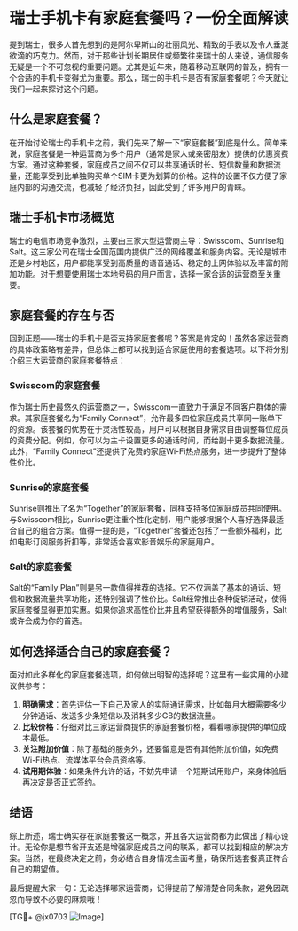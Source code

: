 # 瑞士手机卡有家庭套餐吗？一份全面解读

提到瑞士，很多人首先想到的是阿尔卑斯山的壮丽风光、精致的手表以及令人垂涎欲滴的巧克力。然而，对于那些计划长期居住或频繁往来瑞士的人来说，通信服务无疑是一个不可忽视的重要问题。尤其是近年来，随着移动互联网的普及，拥有一个合适的手机卡变得尤为重要。那么，瑞士的手机卡是否有家庭套餐呢？今天就让我们一起来探讨这个问题。

## 什么是家庭套餐？

在开始讨论瑞士的手机卡之前，我们先来了解一下“家庭套餐”到底是什么。简单来说，家庭套餐是一种运营商为多个用户（通常是家人或亲密朋友）提供的优惠资费方案。通过这种套餐，家庭成员之间不仅可以共享通话时长、短信数量和数据流量，还能享受到比单独购买单个SIM卡更为划算的价格。这样的设置不仅方便了家庭内部的沟通交流，也减轻了经济负担，因此受到了许多用户的青睐。

## 瑞士手机卡市场概览

瑞士的电信市场竞争激烈，主要由三家大型运营商主导：Swisscom、Sunrise和Salt。这三家公司在瑞士全国范围内提供广泛的网络覆盖和服务内容。无论是城市还是乡村地区，用户都能享受到高质量的语音通话、稳定的上网体验以及丰富的附加功能。对于想要使用瑞士本地号码的用户而言，选择一家合适的运营商至关重要。

## 家庭套餐的存在与否

回到正题——瑞士的手机卡是否支持家庭套餐呢？答案是肯定的！虽然各家运营商的具体政策略有差异，但总体上都可以找到适合家庭使用的套餐选项。以下将分别介绍三大运营商的家庭套餐特点：

### Swisscom的家庭套餐

作为瑞士历史最悠久的运营商之一，Swisscom一直致力于满足不同客户群体的需求。其家庭套餐名为“Family Connect”，允许最多四位家庭成员共享同一账单下的资源。该套餐的优势在于灵活性较高，用户可以根据自身需求自由调整每位成员的资费分配。例如，你可以为主卡设置更多的通话时间，而给副卡更多数据流量。此外，“Family Connect”还提供了免费的家庭Wi-Fi热点服务，进一步提升了整体性价比。

### Sunrise的家庭套餐

Sunrise则推出了名为“Together”的家庭套餐，同样支持多位家庭成员共同使用。与Swisscom相比，Sunrise更注重个性化定制，用户能够根据个人喜好选择最适合自己的组合方案。值得一提的是，“Together”套餐还包括了一些额外福利，比如电影订阅服务折扣等，非常适合喜欢影音娱乐的家庭用户。

### Salt的家庭套餐

Salt的“Family Plan”则是另一款值得推荐的选择。它不仅涵盖了基本的通话、短信和数据流量共享功能，还特别强调了性价比。Salt经常推出各种促销活动，使得家庭套餐显得更加实惠。如果你追求高性价比并且希望获得额外的增值服务，Salt或许会成为你的首选。

## 如何选择适合自己的家庭套餐？

面对如此多样化的家庭套餐选项，如何做出明智的选择呢？这里有一些实用的小建议供参考：

1. **明确需求**：首先评估一下自己及家人的实际通讯需求，比如每月大概需要多少分钟通话、发送多少条短信以及消耗多少GB的数据流量。
2. **比较价格**：仔细对比三家运营商提供的家庭套餐价格，看看哪家提供的单位成本最低。
3. **关注附加价值**：除了基础的服务外，还要留意是否有其他附加价值，如免费Wi-Fi热点、流媒体平台会员资格等。
4. **试用期体验**：如果条件允许的话，不妨先申请一个短期试用账户，亲身体验后再决定是否正式签约。

## 结语

综上所述，瑞士确实存在家庭套餐这一概念，并且各大运营商都为此做出了精心设计。无论你是想节省开支还是增强家庭成员之间的联系，都可以找到相应的解决方案。当然，在最终决定之前，务必结合自身情况全面考量，确保所选套餐真正符合自己的期望值。

最后提醒大家一句：无论选择哪家运营商，记得提前了解清楚合同条款，避免因疏忽而导致不必要的麻烦哦！

[TG💪+ @jx0703 ![Image](https://github.com/user-attachments/assets/dbca1d08-cadb-493c-b0ec-ad6f7a83f270)]